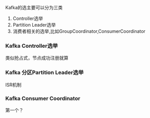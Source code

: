 Kafka的选主要可以分为三类

1. Controller选举   
2. Partition Leader选举   
3. 消费者相关的选举,比如GroupCoordinator,ConsumerCoordinator

### Kafka Controller选举 

类似抢占式，节点成功注册就算

### Kafka 分区Partition Leader选举
ISR机制

### Kafka Consumer Coordinator
第一个？
